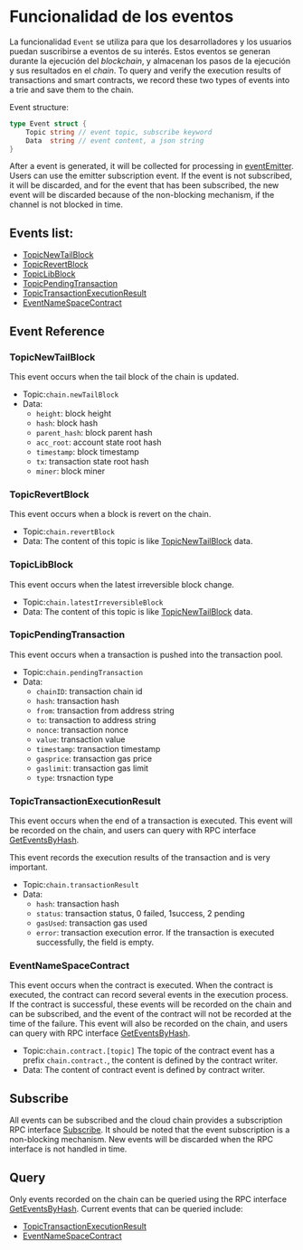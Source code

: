 # Funcionalidad de los eventos

La funcionalidad `Event` se utiliza para que los desarrolladores y los usuarios puedan suscribirse a eventos de su interés. Estos eventos se generan durante la ejecución del _blockchain_, y almacenan los pasos de la ejecución y sus resultados en el _chain_. To query and verify the execution results of transactions and smart contracts, we record these two types of events into a trie and save them to the chain.

Event structure:

```go
type Event struct {
    Topic string // event topic, subscribe keyword
    Data  string // event content, a json string
}
```

After a event is generated, it will be collected for processing in [eventEmitter](https://github.com/nebulasio/go-nebulas/blob/master/core/event.go). Users can use the emitter subscription event. If the event is not subscribed, it will be discarded, and for the event that has been subscribed, the new event will be discarded because of the non-blocking mechanism, if the channel is not blocked in time.

## Events list:

* [TopicNewTailBlock](event.md#topicnewtailblock)
* [TopicRevertBlock](event.md#topicrevertblock)
* [TopicLibBlock](event.md#topiclibblock)
* [TopicPendingTransaction](event.md#topicpendingtransaction)
* [TopicTransactionExecutionResult](event.md#topictransactionexecutionresult)
* [EventNameSpaceContract](event.md#eventnamespacecontract)

## Event Reference

### TopicNewTailBlock

This event occurs when the tail block of the chain is updated.

* Topic:`chain.newTailBlock`
* Data:
  * `height`: block height
  * `hash`: block hash
  * `parent_hash`: block parent hash
  * `acc_root`: account state root hash
  * `timestamp`: block timestamp
  * `tx`: transaction state root hash
  * `miner`: block miner

### TopicRevertBlock

This event occurs when a block is revert on the chain.

* Topic:`chain.revertBlock`
* Data: The content of this topic is like [TopicNewTailBlock](event.md#topicnewtailblock) data.

### TopicLibBlock

This event occurs when the latest irreversible block change.

* Topic:`chain.latestIrreversibleBlock`
* Data: The content of this topic is like [TopicNewTailBlock](event.md#topicnewtailblock) data.

### TopicPendingTransaction

This event occurs when a transaction is pushed into the transaction pool.

* Topic:`chain.pendingTransaction`
* Data:
  * `chainID`: transaction chain id
  * `hash`: transaction hash
  * `from`: transaction from address string
  * `to`: transaction to address string
  * `nonce`: transaction nonce
  * `value`: transaction value
  * `timestamp`: transaction timestamp
  * `gasprice`: transaction gas price
  * `gaslimit`: transaction gas limit
  * `type`: trsnaction type

### TopicTransactionExecutionResult

This event occurs when the end of a transaction is executed. This event will be recorded on the chain, and users can query with RPC interface [GetEventsByHash](https://github.com/nebulasio/wiki/blob/master/rpc.md#geteventsbyhash).

This event records the execution results of the transaction and is very important.

* Topic:`chain.transactionResult`
* Data:
  * `hash`: transaction hash
  * `status`: transaction status, 0 failed, 1success, 2 pending
  * `gasUsed`: transaction gas used
  * `error`: transaction execution error. If the transaction is executed successfully, the field is empty.

### EventNameSpaceContract

This event occurs when the contract is executed. When the contract is executed, the contract can record several events in the execution process. If the contract is successful, these events will be recorded on the chain and can be subscribed, and the event of the contract will not be recorded at the time of the failure. This event will also be recorded on the chain, and users can query with RPC interface [GetEventsByHash](https://github.com/nebulasio/wiki/blob/master/rpc.md#geteventsbyhash).

* Topic:`chain.contract.[topic]` The topic of the contract event has a prefix `chain.contract.`, the content is defined by the contract writer.
* Data: The content of contract event is defined by contract writer.

## Subscribe

All events can be subscribed and the cloud chain provides a subscription RPC interface [Subscribe](https://github.com/nebulasio/wiki/blob/master/rpc.md#subscribe). It should be noted that the event subscription is a non-blocking mechanism. New events will be discarded when the RPC interface is not handled in time.

## Query

Only events recorded on the chain can be queried using the RPC interface [GetEventsByHash](https://github.com/nebulasio/wiki/blob/master/rpc.md#geteventsbyhash). Current events that can be queried include:

* [TopicTransactionExecutionResult](event.md#topictransactionexecutionresult)
* [EventNameSpaceContract](event.md#eventnamespacecontract)